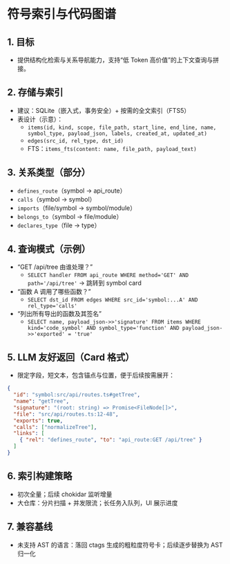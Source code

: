 # 符号索引与代码图谱

## 1. 目标

- 提供结构化检索与关系导航能力，支持“低 Token 高价值”的上下文查询与拼接。

## 2. 存储与索引

- 建议：SQLite（嵌入式，事务安全）+ 按需的全文索引（FTS5）
- 表设计（示意）：
  - `items(id, kind, scope, file_path, start_line, end_line, name, symbol_type, payload_json, labels, created_at, updated_at)`
  - `edges(src_id, rel_type, dst_id)`
  - FTS：`items_fts(content: name, file_path, payload_text)`

## 3. 关系类型（部分）

- `defines_route`（symbol → api_route）
- `calls`（symbol → symbol）
- `imports`（file/symbol → symbol/module）
- `belongs_to`（symbol → file/module）
- `declares_type`（file → type）

## 4. 查询模式（示例）

- “GET /api/tree 由谁处理？”
  - `SELECT handler FROM api_route WHERE method='GET' AND path='/api/tree'` → 跳转到 symbol card
- “函数 A 调用了哪些函数？”
  - `SELECT dst_id FROM edges WHERE src_id='symbol:...A' AND rel_type='calls'`
- “列出所有导出的函数及其签名”
  - `SELECT name, payload_json->>'signature' FROM items WHERE kind='code_symbol' AND symbol_type='function' AND payload_json->>'exported' = 'true'`

## 5. LLM 友好返回（Card 格式）

- 限定字段，短文本，包含锚点与位置，便于后续按需展开：
```json
{
  "id": "symbol:src/api/routes.ts#getTree",
  "name": "getTree",
  "signature": "(root: string) => Promise<FileNode[]>",
  "file": "src/api/routes.ts:12-48",
  "exports": true,
  "calls": ["normalizeTree"],
  "links": [
    { "rel": "defines_route", "to": "api_route:GET /api/tree" }
  ]
}
```

## 6. 索引构建策略

- 初次全量；后续 chokidar 监听增量
- 大仓库：分片扫描 + 并发限流；长任务入队列，UI 展示进度

## 7. 兼容基线

- 未支持 AST 的语言：落回 ctags 生成的粗粒度符号卡；后续逐步替换为 AST 归一化

